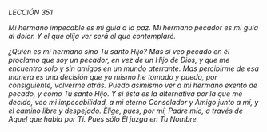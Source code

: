 *LECCIÓN 351*

*Mi hermano impecable es mi guía a la paz. Mi hermano pecador es mi guía al dolor. Y el que elija ver será el que contemplaré.*

_¿Quién es mi hermano sino Tu santo Hijo? Mas si veo pecado en él proclamo que soy un pecador, en vez de un Hijo de Dios, y que me encuentro solo y sin amigos en un mundo aterrante. Mas percibirme de esa manera es una decisión que yo mismo he tomado y puedo, por consiguiente, volverme atrás. Puedo asimismo ver a mi hermano exento de pecado, y como Tu santo Hijo. Y si ésta es la alternativa por la que me decido, veo mi impecabilidad, a mi eterno Consolador y Amigo junto a mí, y el camino libre y despejado. Elige, pues, por mí, Padre mío, a través de Aquel que habla por Ti. Pues sólo Él juzga en Tu Nombre._